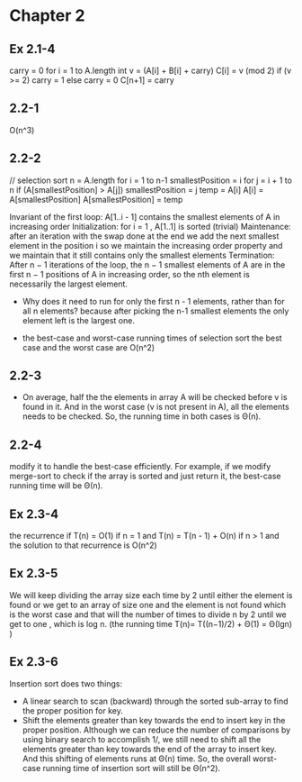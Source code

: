 
# Chapter 2

## Ex 2.1-4

carry = 0
for i = 1 to A.length
    int v = (A[i] + B[i] + carry)
    C[i] = v (mod 2)
    if (v >= 2)
        carry = 1
    else
        carry = 0
C[n+1] = carry

## 2.2-1
O(n^3)

## 2.2-2

// selection sort
n = A.length
for i = 1 to n-1
    smallestPosition = i
    for j = i + 1 to n
        if (A[smallestPosition] > A[j])
            smallestPosition = j
    temp = A[i]
    A[i] = A[smallestPosition]
    A[smallestPosition] = temp

Invariant of the first loop: A[1..i - 1] contains the smallest elements of A in increasing order
    Initialization: for i = 1 , A[1..1] is sorted (trivial)
    Maintenance: after an iteration with the swap done at the end we add the next smallest element in the position i
        so we maintain the increasing order property and we maintain that it still contains only the smallest elements
    Termination: After n − 1 iterations of the loop, the n − 1
                 smallest elements of A are in the first n − 1 positions of A in increasing order,
                 so the nth element is necessarily the largest element.


- Why does it need to run for only the first n - 1 elements, rather than for all n elements?
because after picking the n-1 smallest elements the only element left is the largest one.

- the best-case and worst-case running times of selection sort
the best case and the worst case are O(n^2)

## 2.2-3
- On average, half the the elements in array A will be checked before v is found in it. And in the worst case
(v is not present in A), all the elements needs to be checked.
So, the running time in both cases is Θ(n).

## 2.2-4
modify it to handle the best-case efficiently. For example, if we modify merge-sort to check if the array is sorted
and just return it, the best-case running time will be Θ(n).

## Ex 2.3-4
the recurrence if T(n) = O(1) if n = 1 and T(n) = T(n - 1) + O(n) if n > 1
and the solution to that recurrence is O(n^2)

## Ex 2.3-5
We will keep dividing the array size each time by 2 until either the element is found or we get to an array of size one
and the element is not found which is the worst case and that will the number of times to divide n by 2 until we get to
one , which is log n. (the running time T(n)= T((n−1)/2) + Θ(1) = Θ(lgn) )

## Ex 2.3-6
Insertion sort does two things:
- A linear search to scan (backward) through the sorted sub-array to find the proper position for key.
- Shift the elements greater than key towards the end to insert key in the proper position.
Although we can reduce the number of comparisons by using binary search to accomplish 1/, we still need to shift
all the elements greater than key towards the end of the array to insert key. And this shifting of elements runs
at Θ(n) time. So, the overall worst-case running time of insertion sort will still be Θ(n^2).

